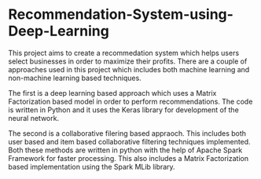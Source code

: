# Recommendation-System-using-Deep-Learning

This project aims to create a recommedation system which helps users select businesses in order to maximize their profits. There are a couple of approaches used in this project which includes both machine learning and non-machine learning based techniques. 

The first is a deep learning based approach which uses a Matrix Factorization based model in order to perform recommendations. The code is written in Python and it uses the Keras library for development of the neural network. 

The second is a collaborative filering based appraoch. This includes both user based and item based collaborative filtering techniques implemented. Both these methods are written in python with the help of Apache Spark Framework for faster processing. This also includes a Matrix Factorization based implementation using the Spark MLib library. 
